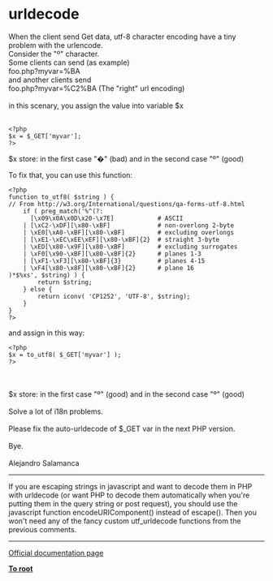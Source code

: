 # urldecode



When the client send Get data, utf-8 character encoding have a tiny problem with the urlencode.<br>Consider the "&#xBA;" character. <br>Some clients can send (as example)<br>foo.php?myvar=%BA<br>and another clients send<br>foo.php?myvar=%C2%BA (The "right" url encoding)<br><br>in this scenary, you assign the value into variable $x<br><br>

```
<?php
$x = $_GET['myvar'];
?>
```


$x store: in the first case "&#xFFFD;" (bad) and in the second case "&#xBA;" (good)

To fix that, you can use this function:



```
<?php
function to_utf8( $string ) {
// From http://w3.org/International/questions/qa-forms-utf-8.html
    if ( preg_match('%^(?:
      [\x09\x0A\x0D\x20-\x7E]            # ASCII
    | [\xC2-\xDF][\x80-\xBF]             # non-overlong 2-byte
    | \xE0[\xA0-\xBF][\x80-\xBF]         # excluding overlongs
    | [\xE1-\xEC\xEE\xEF][\x80-\xBF]{2}  # straight 3-byte
    | \xED[\x80-\x9F][\x80-\xBF]         # excluding surrogates
    | \xF0[\x90-\xBF][\x80-\xBF]{2}      # planes 1-3
    | [\xF1-\xF3][\x80-\xBF]{3}          # planes 4-15
    | \xF4[\x80-\x8F][\x80-\xBF]{2}      # plane 16
)*$%xs', $string) ) {
        return $string;
    } else {
        return iconv( 'CP1252', 'UTF-8', $string);
    }
}
?>
```


and assign in this way:



```
<?php
$x = to_utf8( $_GET['myvar'] );
?>
```
<br><br>$x store: in the first case "&#xBA;" (good) and in the second case "&#xBA;" (good)<br><br>Solve a lot of i18n problems.<br><br>Please fix the auto-urldecode of $_GET var in the next PHP version.<br><br>Bye.<br><br>Alejandro Salamanca  

---

If you are escaping strings in javascript and want to decode them in PHP with urldecode (or want PHP to decode them automatically when you&apos;re putting them in the query string or post request), you should use the javascript function encodeURIComponent() instead of escape(). Then you won&apos;t need any of the fancy custom utf_urldecode functions from the previous comments.  

---

[Official documentation page](https://www.php.net/manual/en/function.urldecode.php)

**[To root](/README.md)**